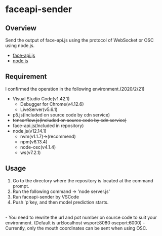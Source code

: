 # faceapi-sender
## Overview
Send the output of face-api.js using the protocol of WebSocket or OSC using node.js.
- [face-api.js](https://github.com/justadudewhohacks/face-api.js)
- [node.js](https://nodejs.org/)

## Requirement
I confirmed the operation in the following environment.(2020/2/21)
- Visual Studio Code(v1.42.1)
    - Debugger for Chrome(v4.12.6) 
    - LiveServer(v5.6.1)
- p5.js(Included on source code by cdn service)
- ~~tensorflow.js(Included on source code by cdn service)~~
- face-api.js(Included in repository)
- node.js(v12.14.1)
    - nvm(v1.1.7)->(recommend)
    - npm(v6.13.4)
    - node-osc(v4.1.4)
    - ws(v7.2.1)
## Usage
1. Go to the directory where the repository is located at the command prompt.
2. Run the following command -> 'node server.js'
3. Run faceapi-sender by VSCode
4. Push 'p'key, and then model prediction starts.
<br>
- You need to rewrite the url and pot number on source code to suit your environment. (Default is url:localhost wsport:8080 oscport:6000)
- Currently, only the mouth coordinates can be sent when using OSC.
